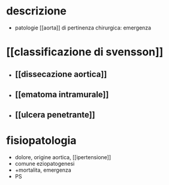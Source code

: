 # descrizione
- patologie [[aorta]] di pertinenza chirurgica: emergenza

# [[classificazione di svensson]]
- ## [[dissecazione aortica]]
- ## [[ematoma intramurale]]
- ## [[ulcera penetrante]]

# fisiopatologia
- dolore, origine aortica, [[ipertensione]]
- comune eziopatogenesi
- +mortalita, emergenza
- PS